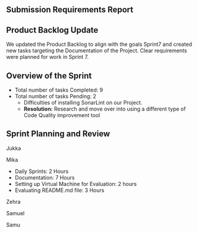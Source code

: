 ## Submission Requirements Report

## Product Backlog Update

We updated the Product Backlog to align with the goals Sprint7 and created new tasks targeting the Documentation of the Project.
Clear requirements were planned for work in Sprint 7.

## Overview of the Sprint
- Total number of tasks Completed: 9
- Total number of tasks Pending: 2
  - Difficulties of installing SonarLint on our Project.
  - **Resolution:** Research and move over into using a different type of Code Quality improvement tool 
  

## Sprint Planning and Review

Jukka



Mika

- Daily Sprints: 2 Hours
- Documentation: 7 Hours
- Setting up Virtual Machine for Evaluation: 2 hours
- Evaluating README.md file: 3 Hours

Zehra

Samuel

Samu


